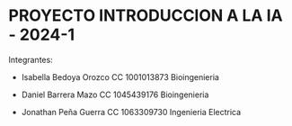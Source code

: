 # PROYECTO INTRODUCCION A LA IA - 2024-1

Integrantes:
- Isabella Bedoya Orozco
  CC 1001013873
  Bioingenieria

- Daniel Barrera Mazo
  CC 1045439176
  Bioingenieria

- Jonathan Peña Guerra
  CC 1063309730
  Ingenieria Electrica

